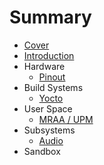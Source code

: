 # Summary

* [Cover](README.md)
* [Introduction](documentation/Introduction.md)
* Hardware
   * [Pinout](documentation/Pinout.md)
* Build Systems
   * [Yocto](documentation/Yocto.md)
* User Space
   * [MRAA / UPM](documentation/MraaUpm.md)
* Subsystems
   * [Audio](documentation/Audio.md)
* Sandbox

